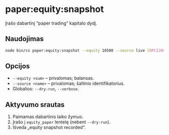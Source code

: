# paper:equity:snapshot

Įrašo dabartinį “paper trading“ kapitalo dydį.

## Naudojimas
```bash
node bin/cs paper:equity:snapshot --equity 10500 --source live [OPCIJOS]
```

## Opcijos
- `--equity <sum>` – privalomas; balansas.
- `--source <name>` – privalomas; šaltinio identifikatorius.
- Globalios: `--dry-run`, `--verbose`.

## Aktyvumo srautas
1. Paimamas dabartinis laiko žymuo.
2. Įrašo į `equity_paper` lentelę (nebent `--dry-run`).
3. Išveda „equity snapshot recorded“.

